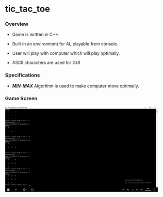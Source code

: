 # tic_tac_toe

### Overview

- Game is written in C++.

- Built in an environment for AI, playable from console.

- User will play with computer which will play optimally.

- ASCII characters are used for GUI

### Specifications

- ***MIN-MAX*** Algorithm is used to make computer move optimally.

### Game Screen

![](https://github.com/009shanshukla/tic_tac_toe/blob/master/game.png)

 


